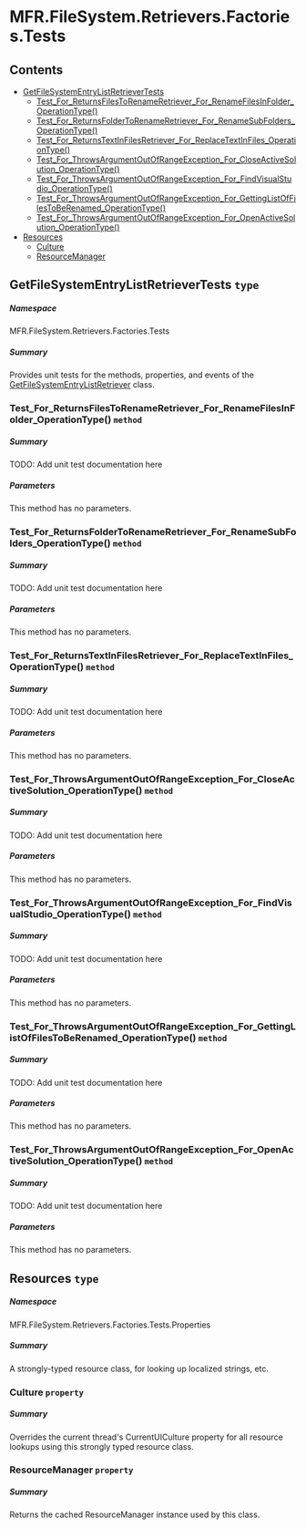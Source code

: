 <a name='assembly'></a>
# MFR.FileSystem.Retrievers.Factories.Tests

## Contents

- [GetFileSystemEntryListRetrieverTests](#T-MFR-FileSystem-Retrievers-Factories-Tests-GetFileSystemEntryListRetrieverTests 'MFR.FileSystem.Retrievers.Factories.Tests.GetFileSystemEntryListRetrieverTests')
  - [Test_For_ReturnsFilesToRenameRetriever_For_RenameFilesInFolder_OperationType()](#M-MFR-FileSystem-Retrievers-Factories-Tests-GetFileSystemEntryListRetrieverTests-Test_For_ReturnsFilesToRenameRetriever_For_RenameFilesInFolder_OperationType 'MFR.FileSystem.Retrievers.Factories.Tests.GetFileSystemEntryListRetrieverTests.Test_For_ReturnsFilesToRenameRetriever_For_RenameFilesInFolder_OperationType')
  - [Test_For_ReturnsFolderToRenameRetriever_For_RenameSubFolders_OperationType()](#M-MFR-FileSystem-Retrievers-Factories-Tests-GetFileSystemEntryListRetrieverTests-Test_For_ReturnsFolderToRenameRetriever_For_RenameSubFolders_OperationType 'MFR.FileSystem.Retrievers.Factories.Tests.GetFileSystemEntryListRetrieverTests.Test_For_ReturnsFolderToRenameRetriever_For_RenameSubFolders_OperationType')
  - [Test_For_ReturnsTextInFilesRetriever_For_ReplaceTextInFiles_OperationType()](#M-MFR-FileSystem-Retrievers-Factories-Tests-GetFileSystemEntryListRetrieverTests-Test_For_ReturnsTextInFilesRetriever_For_ReplaceTextInFiles_OperationType 'MFR.FileSystem.Retrievers.Factories.Tests.GetFileSystemEntryListRetrieverTests.Test_For_ReturnsTextInFilesRetriever_For_ReplaceTextInFiles_OperationType')
  - [Test_For_ThrowsArgumentOutOfRangeException_For_CloseActiveSolution_OperationType()](#M-MFR-FileSystem-Retrievers-Factories-Tests-GetFileSystemEntryListRetrieverTests-Test_For_ThrowsArgumentOutOfRangeException_For_CloseActiveSolution_OperationType 'MFR.FileSystem.Retrievers.Factories.Tests.GetFileSystemEntryListRetrieverTests.Test_For_ThrowsArgumentOutOfRangeException_For_CloseActiveSolution_OperationType')
  - [Test_For_ThrowsArgumentOutOfRangeException_For_FindVisualStudio_OperationType()](#M-MFR-FileSystem-Retrievers-Factories-Tests-GetFileSystemEntryListRetrieverTests-Test_For_ThrowsArgumentOutOfRangeException_For_FindVisualStudio_OperationType 'MFR.FileSystem.Retrievers.Factories.Tests.GetFileSystemEntryListRetrieverTests.Test_For_ThrowsArgumentOutOfRangeException_For_FindVisualStudio_OperationType')
  - [Test_For_ThrowsArgumentOutOfRangeException_For_GettingListOfFilesToBeRenamed_OperationType()](#M-MFR-FileSystem-Retrievers-Factories-Tests-GetFileSystemEntryListRetrieverTests-Test_For_ThrowsArgumentOutOfRangeException_For_GettingListOfFilesToBeRenamed_OperationType 'MFR.FileSystem.Retrievers.Factories.Tests.GetFileSystemEntryListRetrieverTests.Test_For_ThrowsArgumentOutOfRangeException_For_GettingListOfFilesToBeRenamed_OperationType')
  - [Test_For_ThrowsArgumentOutOfRangeException_For_OpenActiveSolution_OperationType()](#M-MFR-FileSystem-Retrievers-Factories-Tests-GetFileSystemEntryListRetrieverTests-Test_For_ThrowsArgumentOutOfRangeException_For_OpenActiveSolution_OperationType 'MFR.FileSystem.Retrievers.Factories.Tests.GetFileSystemEntryListRetrieverTests.Test_For_ThrowsArgumentOutOfRangeException_For_OpenActiveSolution_OperationType')
- [Resources](#T-MFR-FileSystem-Retrievers-Factories-Tests-Properties-Resources 'MFR.FileSystem.Retrievers.Factories.Tests.Properties.Resources')
  - [Culture](#P-MFR-FileSystem-Retrievers-Factories-Tests-Properties-Resources-Culture 'MFR.FileSystem.Retrievers.Factories.Tests.Properties.Resources.Culture')
  - [ResourceManager](#P-MFR-FileSystem-Retrievers-Factories-Tests-Properties-Resources-ResourceManager 'MFR.FileSystem.Retrievers.Factories.Tests.Properties.Resources.ResourceManager')

<a name='T-MFR-FileSystem-Retrievers-Factories-Tests-GetFileSystemEntryListRetrieverTests'></a>
## GetFileSystemEntryListRetrieverTests `type`

##### Namespace

MFR.FileSystem.Retrievers.Factories.Tests

##### Summary

Provides unit tests for the methods, properties, and events of the
[GetFileSystemEntryListRetriever](#T-MFR-GetFileSystemEntryListRetriever 'MFR.GetFileSystemEntryListRetriever')
class.

<a name='M-MFR-FileSystem-Retrievers-Factories-Tests-GetFileSystemEntryListRetrieverTests-Test_For_ReturnsFilesToRenameRetriever_For_RenameFilesInFolder_OperationType'></a>
### Test_For_ReturnsFilesToRenameRetriever_For_RenameFilesInFolder_OperationType() `method`

##### Summary

TODO: Add unit test documentation here

##### Parameters

This method has no parameters.

<a name='M-MFR-FileSystem-Retrievers-Factories-Tests-GetFileSystemEntryListRetrieverTests-Test_For_ReturnsFolderToRenameRetriever_For_RenameSubFolders_OperationType'></a>
### Test_For_ReturnsFolderToRenameRetriever_For_RenameSubFolders_OperationType() `method`

##### Summary

TODO: Add unit test documentation here

##### Parameters

This method has no parameters.

<a name='M-MFR-FileSystem-Retrievers-Factories-Tests-GetFileSystemEntryListRetrieverTests-Test_For_ReturnsTextInFilesRetriever_For_ReplaceTextInFiles_OperationType'></a>
### Test_For_ReturnsTextInFilesRetriever_For_ReplaceTextInFiles_OperationType() `method`

##### Summary

TODO: Add unit test documentation here

##### Parameters

This method has no parameters.

<a name='M-MFR-FileSystem-Retrievers-Factories-Tests-GetFileSystemEntryListRetrieverTests-Test_For_ThrowsArgumentOutOfRangeException_For_CloseActiveSolution_OperationType'></a>
### Test_For_ThrowsArgumentOutOfRangeException_For_CloseActiveSolution_OperationType() `method`

##### Summary

TODO: Add unit test documentation here

##### Parameters

This method has no parameters.

<a name='M-MFR-FileSystem-Retrievers-Factories-Tests-GetFileSystemEntryListRetrieverTests-Test_For_ThrowsArgumentOutOfRangeException_For_FindVisualStudio_OperationType'></a>
### Test_For_ThrowsArgumentOutOfRangeException_For_FindVisualStudio_OperationType() `method`

##### Summary

TODO: Add unit test documentation here

##### Parameters

This method has no parameters.

<a name='M-MFR-FileSystem-Retrievers-Factories-Tests-GetFileSystemEntryListRetrieverTests-Test_For_ThrowsArgumentOutOfRangeException_For_GettingListOfFilesToBeRenamed_OperationType'></a>
### Test_For_ThrowsArgumentOutOfRangeException_For_GettingListOfFilesToBeRenamed_OperationType() `method`

##### Summary

TODO: Add unit test documentation here

##### Parameters

This method has no parameters.

<a name='M-MFR-FileSystem-Retrievers-Factories-Tests-GetFileSystemEntryListRetrieverTests-Test_For_ThrowsArgumentOutOfRangeException_For_OpenActiveSolution_OperationType'></a>
### Test_For_ThrowsArgumentOutOfRangeException_For_OpenActiveSolution_OperationType() `method`

##### Summary

TODO: Add unit test documentation here

##### Parameters

This method has no parameters.

<a name='T-MFR-FileSystem-Retrievers-Factories-Tests-Properties-Resources'></a>
## Resources `type`

##### Namespace

MFR.FileSystem.Retrievers.Factories.Tests.Properties

##### Summary

A strongly-typed resource class, for looking up localized strings, etc.

<a name='P-MFR-FileSystem-Retrievers-Factories-Tests-Properties-Resources-Culture'></a>
### Culture `property`

##### Summary

Overrides the current thread's CurrentUICulture property for all
  resource lookups using this strongly typed resource class.

<a name='P-MFR-FileSystem-Retrievers-Factories-Tests-Properties-Resources-ResourceManager'></a>
### ResourceManager `property`

##### Summary

Returns the cached ResourceManager instance used by this class.

